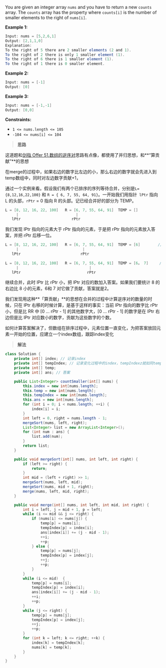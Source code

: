 You are given an integer array `nums` and you have to return a new `counts` array. The `counts` array has the property where `counts[i]` is the number of smaller elements to the right of `nums[i]`.

**Example 1:**

```java
Input: nums = [5,2,6,1]
Output: [2,1,1,0]
Explanation:
To the right of 5 there are 2 smaller elements (2 and 1).
To the right of 2 there is only 1 smaller element (1).
To the right of 6 there is 1 smaller element (1).
To the right of 1 there is 0 smaller element.
```

**Example 2:**

```java
Input: nums = [-1]
Output: [0]
```

**Example 3:**

```java
Input: nums = [-1,-1]
Output: [0,0]
```

**Constraints:**

- `1 <= nums.length <= 105`
- `-104 <= nums[i] <= 104`

> **思路**

这道题和[剑指 Offer 51.数组的逆序对](https://leetcode-cn.com/problems/shu-zu-zhong-de-ni-xu-dui-lcof/)思路有点像，都使用了并归思想，和**“算贡献”**的思想

在merge的过程中，如果右边的数字比左边的小，那么右边的数字就会先进入到temp数组中，同时对左边数字贡献+1，

通过一个实例来看。假设我们有两个已排序的序列等待合并，分别是`L={8,12,16,22,100}` 和 `R = { 6, 7, 55, 64, 91}`。一开始我们用指针` lPtr`  指向 L 的头部，`rPtr` = 0 指向 R 的头部。记已经合并好的部分为 TEMP。

```java
L = [8, 12, 16, 22, 100]   R = [6, 7, 55, 64, 91]  TEMP = []
     |                          |
   lPtr                       rPtr
```


我们发现 lPtr 指向的元素大于 rPtr 指向的元素，于是把 rPtr 指向的元素放入答案，并把 rPtr 后移一位。

```java
L = [8, 12, 16, 22, 100]   R = [6, 7, 55, 64, 91]  TEMP = [6]        // 第一次
     |                             |
   lPtr                           rPtr
    
L = [8, 12, 16, 22, 100]   R = [6, 7, 55, 64, 91]  TEMP = [6， 7]     // 第二次
     |                                |
   lPtr                              rPtr
```


继续合并，此时 lPtr 比 rPtr 小，把 lPtr 对应的数加入答案。如果我们要统计 8 的右边比 8 小的元素，6和 7 对它做了贡献，答案就是2。

我们发现用这种**「算贡献」**的思想在合并的过程中计算逆序对的数量的时候，只在 lPtr 右移的时候计算，是基于这样的事实：当前 lPtr 指向的数字比 rPtr 小，但是比 RR 中 [0 ... rPtr - 1] 的其他数字大，[0 ... rPtr - 1] 的数字是在 lPtr 右边但是比 lPtr 对应数小的数字，贡献为这些数字的个数。

如何计算答案解决了，但数组在排序过程中，元素位置一直变化，为把答案放回元素一开始的位置，应建立一个index数组，跟踪index变化

> **解法**

```java
class Solution {
    private int[] index; // 记录index
    private int[] tempIndex; // 记录变化过程中的index，tempIndexz就如同temp之于nums
    private int[] temp;
    private int[] ans; // 答案

    public List<Integer> countSmaller(int[] nums) {
        this.index = new int[nums.length];
        this.temp = new int[nums.length];
        this.tempIndex = new int[nums.length];
        this.ans = new int[nums.length];
        for (int i = 0; i < nums.length; ++i) {
            index[i] = i;
        }
        int left = 0, right = nums.length - 1;
        mergeSort(nums, left, right);
        List<Integer> list = new ArrayList<Integer>();
        for (int num : ans) {
            list.add(num);
        }
        return list;
    }

    public void mergeSort(int[] nums, int left, int right) {
        if (left >= right) {
            return;
        }
        int mid = (left + right) >> 1;
        mergeSort(nums, left, mid);
        mergeSort(nums, mid + 1, right);
        merge(nums, left, mid, right);
    }

    public void merge(int[] nums, int left, int mid, int right) {
        int i = left, j = mid + 1, p = left;
        while (i <= mid && j <= right) {
            if (nums[i] <= nums[j]) {
                temp[p] = nums[i];
                tempIndex[p] = index[i];
                ans[index[i]] += (j - mid - 1);
                ++i;
                ++p;
            } else {
                temp[p] = nums[j];
                tempIndex[p] = index[j];
                ++j;
                ++p;
            }
        }
        while (i <= mid)  {
            temp[p] = nums[i];
            tempIndex[p] = index[i];
            ans[index[i]] += (j - mid - 1);
            ++i;
            ++p;
        }
        while (j <= right) {
            temp[p] = nums[j];
            tempIndex[p] = index[j];
            ++j;
            ++p;
        }
        for (int k = left; k <= right; ++k) {
            index[k] = tempIndex[k];
            nums[k] = temp[k];
        }
    }
}
```











